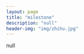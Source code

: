 ```yaml
---
layout: page
title: "milestone"
description: "null"
header-img: "img/zhihu.jpg"
---
```


null






